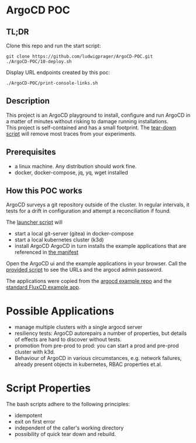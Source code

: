 # ArgoCD POC

## TL;DR
Clone this repo and run the start script:

```
git clone https://github.com/ludwigprager/ArgoCD-POC.git
./ArgoCD-POC/10-deploy.sh
```

Display URL endpoints created by this poc:
```
./ArgoCD-POC/print-console-links.sh 
```

## Description

This project is an ArgoCD playground to install, configure and run ArgoCD
in a matter of minutes without risking to damage running installations.  
This project is self-contained and has a small footprint. The [tear-down script](./90-teardown.sh) will
remove most traces from your experiments.

## Prerequisites
- a linux machine. Any distribution should work fine.  
- docker, docker-compose, jq, yq, wget installed

## How this POC works

ArgoCD surveys a git repository outside of the cluster.
In regular intervals, it tests for a drift in configuration
and attempt a reconciliation if found.

The [launcher script](./10-deploy.sh) will
- start a local git-server (gitea) in docker-compose
- start a local kubernetes cluster (k3d)
- install ArgoCD
ArgoCD in turn installs the example applications that are referenced in [the manifest](./manifest/application.yaml.tpl)

Open the ArgoCD ui and the example applications in your browser.
Call the [provided script](./print-console-links.sh) to see the URLs and the argocd admin password.

The applications were copied from the [argocd example repo](https://github.com/argoproj/argocd-example-apps) and the
[standard FluxCD example app](https://github.com/argoproj/argocd-example-apps).

# Possible Applications
- manage multiple clusters with a single argocd server
- resiliency tests: ArgoCD autorepairs a number of properties, but details of effects are hard to discover without tests.
- promotion from pre-prod to prod: you can start a prod and pre-prod cluster with k3d.
- Behaviour of ArgoCD in various circumstances, e.g. network failures, already present objects in kubernetes, RBAC properties et.al.

# Script Properties

The bash scripts adhere to the following principles:
- idempotent
- exit on first error
- independent of the caller's working directory
- possibility of quick tear down and rebuild.
